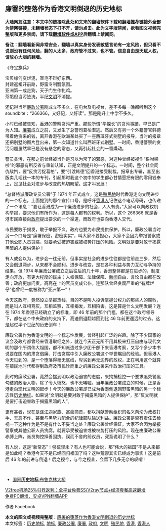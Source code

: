  <h2>廉署的堕落作为香港文明倒退的历史地标</h2> <p class="notice"><b>大陆网友注意：本文中的链接除此处和文末的<a href="https://github.com/bannedbook/fanqiang" >翻墙</a>软件下载和<a href="https://github.com/killgcd/justmysocks/blob/master/README.md">翻墙推荐</a>链接外全部为禁网链接，未翻墙状态下打不开，请勿点击。此为文字版禁闻，欲看图文视频完整版和更多禁闻，请下载<a href="https://github.com/bannedbook/fanqiang">翻墙软件或APP</a>后翻墙上禁闻网。</p><p>备注：翻墙看新闻非常安全，翻墙以真实身份发表敏感言论有一定风险，但只看不说则没有任何风险，翻的人太多，政府管不过来，也不管。信息自由是天赋人权，请放心大胆的翻墙。</b></p>  <div class="entry">  <p>《夺宝旗兵》</p> <p>宝贝缘何变烂泥，盲毛不辩好东西。<br /> 封建返祖开前路，野蛮专制翳氛围。<br /> 亚洲第一成走狗，天子门生作牝鸡。<br /> 茶垢但当污迹洗，半纪<a href="https://www.bannedbook.org/bnews/tag/%E6%96%87%E6%98%8E/" class="st_tag internal_tag" rel="tag" title="标签 文明 下的日志">文明</a>不消提。</p> <p>还记得当年<a href="https://www.bannedbook.org/bnews/tag/%e5%bb%89%e6%94%bf%e5%85%ac%e7%bd%b2/" class="st_tag internal_tag" rel="tag" title="标签 廉政公署 下的日志">廉政公署</a>刚成立不多久，在电台及电视台，差不多每一晚都听到这个 soundbite：“266366，又好记，又好读”。那是刚升上中学不多久。</p>  <p>小时已经被告知，<a href="https://www.bannedbook.org/bnews/tag/%e9%a6%99%e6%b8%af/" class="st_tag internal_tag" rel="tag" title="标签 香港 下的日志">香港</a>的警察贪污严重。那些所谓“华探长”的贪污事蹟，早已是广为人知。<a href="https://www.bannedbook.org/bnews/tag/%e5%bb%89%e7%bd%b2/" class="st_tag internal_tag" rel="tag" title="标签 廉署 下的日志">廉署</a>成立之前，又发生了总警司葛柏潜逃。然后又有另一个外籍警官韩德带着他贪来的钱，离开香港在欧洲某处买了一座西班牙式别墅的报导，当时的报章还把别墅的图片登出来，第一次知道什么叫西班牙式别墅。一时间，香港警察的贪污问题虽然早已是没有悬念的常态，又再引起社会的一番燥动。</p> <p>警员贪污，在那之前曾经被当作是习以为常了的邪恶，对这种曾经被视作“系咁㗎啦”的邪恶有所反省与重新认知，正是文明提升的一个标志。一时间，整个社会同仇敌忾，要“反贪污捉葛柏”，要“引渡韩德”回香港接受制裁。报章出专辑，甚至出版卖几毛钱一本的专刊，引起那时我这个初中的学生都心甘情愿把有限的零用钱奉上，足见社会对进步与改变的热切盼望。这才叫发展！</p> <p>“总督特派廉政专员公署”于 1974 年正式成立，这是<a href="https://www.bannedbook.org/bnews/tag/%E6%AE%96%E6%B0%91%E5%9C%B0/" class="st_tag internal_tag" rel="tag" title="标签 殖民地 下的日志">殖民地</a>时代香港走向文明进步的一个标志。上面提到的那个宣传口号，是呼吁<a href="https://www.bannedbook.org/bnews/tag/%E9%A6%99%E6%B8%AF%E4%BA%BA/" class="st_tag internal_tag" rel="tag" title="标签 香港人 下的日志">香港人</a>记住这个电话号码，也传递了一个讯息：“要让香港成为一个廉洁进步的社会，人人有责。”大家可以向政权机构举报，要求他们有所作为，这是每人都有的权利。所以，这个 266366 就是香港市民直接向<a href="https://www.bannedbook.org/bnews/tag/%e6%94%bf%e5%ba%9c/" class="st_tag internal_tag" rel="tag" title="标签 政府 下的日志">政府</a>提出要求的一个渠道，而政府也要向香港人交代。</p>  <p>市民要敢于揭发，敢于举报不义，政府也要为市民提供保护。所以，廉政公署当时另一个口号是“廉署保密，密密实实”，叫大家不要担心，大家不会因为举报警察或其他公职人员贪腐，就要承受被迫害或被权势打压的风险。文明就是要对敢于揭露黑暗的人提供保护！</p> <p>有人或会以为，进步会一往无前。但事实是社会的进步往往都是往前走三步，然后又会倒退两步，从来都不会顺利。进步与改变，是在各种利益与势力互动与争持的结果。但 1974 年廉政公署成立之后往后的几十年，香港整体都是在进步的，制度走向开放，有更大程度的民主；人权保障、法律保障、<span class='wp_keywordlink_affiliate'><a href="https://www.bannedbook.org/" title="新闻">新闻</a></span>自由、言论自由都在改善；政府更加问责，高高在上的官员变成公仆。连那队曾经贪腐严重的“有牌烂仔”也曾经一度被称为“亚洲第一”！</p> <p>今天这政府，竟然设立举报热线，目的不是叫人投诉掌握公权力的那些人的腐败，而是叫人互相笃灰，互相监察，互相揭发，互相陷害。这是算是什么文明发展？连在 1974 年香港已经确立了的标准，即 46 年前的那个门槛，都在这个政府领导下，都在这个中央政府的支持下，高速倒退翻越回到比 46 年前更遥远的过去。这是超过半个世纪的历史倒车！</p>  <p>廉政公署作为香港文明的一个标志性发展，曾经引起广泛的兴趣。除了不少国家的议会及政府都曾经来香港取经之外，就连今天正无所不用其极来打压自由与现代文明的那个所谓伟大祖国，都不知派遣过多少团干部下来香港考察，又写个多少本书说要在国内的肃贪倡廉、打击贪腐中引入廉政公署这个举世瞩目的经验。但香港人今天见到的，是一个堕落得毫无底线，卑劣到再无边界的政权，正在利用这个就算在殖民地时代都得到政府及市民珍而重之的廉政公署来作政治打压的工具。</p> <p>此时的廉政公署，竟然会摆到明以政治迫害的态度，来拘捕检控一个要求追究警黑勾结的政治人物，除了令人愤怒，也不无唏嘘。当年廉政公署成立的时候，正是香港走向现代文明的起步！今天的廉政公署却已成为香港倒退回野蛮黑暗的另一个标志性<a href="https://www.bannedbook.org/bnews/tag/%E5%8E%86%E5%8F%B2%E5%9C%B0%E6%A0%87/" class="st_tag internal_tag" rel="tag" title="标签 历史地标 下的日志">历史地标</a>。如果说“文明就是要对敢于揭露黑暗的人提供保护”，那“反文明就是要打击迫害敢于揭露黑暗的人”。</p> <p>更有甚者，现在是连江湖家族、富豪商贾，都以捐献警察组织的名义向沦为政权打手、无恶不作、甚至与黑势力配合的纪律部队输送利益。廉政公署是否有责任去检视一下这种作为是不是有什么不妥当之处？廉政公署曾经保证，大家不会因为举报警察或其他公职人员贪腐，就要承受被迫害或被权势打压的风险。现在由廉政公署赤膊上阵，派员拘控择善固执、锲而不舍的前议员，究竟说明了什么？</p>  <p>有人说，这是“新常态”！够荒谬未？有人也可能会说，那“伟大的祖国”不是从来都是如此吗？香港今天不是已经回归祖国了吗？这种荒谬其实已经成为事实！这是前后 46 年的前进与倒退！后之视今，与今之视昔，会留下几多无奈的叹喟！</p> <p> </p> <ul class='op-related-articles' title='相关阅读'> <li><a href='https://www.bannedbook.org/bnews/cnnews/20170712/790754.html' target='_blank'>国家<b>历史地标</b>:布鲁克林大桥</a></li> </ul> <p class="texttj"> <a href="https://github.com/bannedbook/fanqiang/wiki/V2ray%E6%9C%BA%E5%9C%BA" target="_blank">V2free机场25%引荐返利：全平台免费SS/V2ray节点+经济套餐高速翻墙</a><br/> <a href="https://github.com/bannedbook/fanqiang/wiki/%E7%A6%81%E9%97%BB%E7%BD%91%E5%AE%89%E5%8D%93%E7%BF%BB%E5%A2%99%E6%96%B0%E9%97%BBAPP" target="_blank">免费PC翻墙、安卓VPN翻墙APP</a></p><p>作者 Facebook</p><a name='sharetosocial'></a>       <div><b>本文的图文或视频完整版</b>：<a href='https://www.bannedbook.org/bnews/comments/20201231/1458572.html'>廉署的堕落作为香港文明倒退的历史地标</a></div>  </div><!--END ENTRY--> <div class="postfooter"> <div>本文标签：<a href="https://www.bannedbook.org/bnews/tag/%E5%8E%86%E5%8F%B2%E5%9C%B0%E6%A0%87/" rel="tag">历史地标</a>, <a href="https://www.bannedbook.org/bnews/tag/%E5%9C%B0%E6%A0%87/" rel="tag">地标</a>, <a href="https://www.bannedbook.org/bnews/tag/%e5%bb%89%e6%94%bf%e5%85%ac%e7%bd%b2/" rel="tag">廉政公署</a>, <a href="https://www.bannedbook.org/bnews/tag/%e5%bb%89%e7%bd%b2/" rel="tag">廉署</a>, <a href="https://www.bannedbook.org/bnews/tag/%e6%94%bf%e5%ba%9c/" rel="tag">政府</a>, <a href="https://www.bannedbook.org/bnews/tag/%E6%96%87%E6%98%8E/" rel="tag">文明</a>, <a href="https://www.bannedbook.org/bnews/tag/%E6%AE%96%E6%B0%91%E5%9C%B0/" rel="tag">殖民地</a>, <a href="https://www.bannedbook.org/bnews/tag/%e9%a6%99%e6%b8%af/" rel="tag">香港</a>, <a href="https://www.bannedbook.org/bnews/tag/%E9%A6%99%E6%B8%AF%E4%BA%BA/" rel="tag">香港人</a></div>  </div><!--END POSTFOOTER--> 